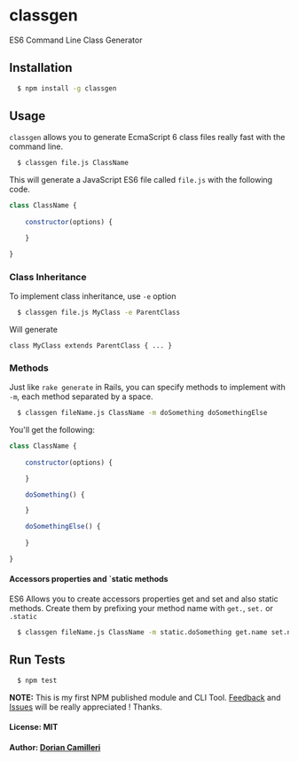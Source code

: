 # classgen

ES6 Command Line Class Generator

## Installation

``` bash
  $ npm install -g classgen
```

## Usage

`classgen` allows you to generate EcmaScript 6 class files really fast with the command line.

``` bash
  $ classgen file.js ClassName 
```

This will generate a JavaScript ES6 file called `file.js` with the following code.

```js
class ClassName {
    
    constructor(options) {

    }

}
```

### Class Inheritance

To implement class inheritance, use `-e` option

``` bash
  $ classgen file.js MyClass -e ParentClass
```

Will generate

`class MyClass extends ParentClass { ... }`

### Methods

Just like `rake generate` in Rails, you can specify methods to implement with `-m`, each method separated by a space.

``` bash
  $ classgen fileName.js ClassName -m doSomething doSomethingElse
```

You'll get the following:

```js
class ClassName {
    
    constructor(options) {

    }

    doSomething() {

    }

    doSomethingElse() {
        
    }

}
```

#### Accessors properties and `static methods

ES6 Allows you to create accessors properties get and set and also static methods. Create them by prefixing your method name with `get.`, `set.` or `.static`

``` bash
  $ classgen fileName.js ClassName -m static.doSomething get.name set.name
```

## Run Tests

``` bash
  $ npm test
```

**NOTE:** This is my first NPM published module and CLI Tool. [Feedback](dorian.camilleri@hetic.net) and [Issues](https://github.com/dcamilleri/classgen/issues) will be really appreciated ! Thanks.

#### License: MIT
#### Author: [Dorian Camilleri](https://github.com/dcamilleri)